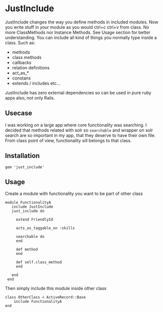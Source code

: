 JustInclude
=============

JustInclude changes the way you define methods in included modules. Now you write stuff in your module as you would ctrl+c ctrl+v from class. No more ClassMethods nor Instance Methods. See Usage section for better understanding.
You can include all kind of things you normally type inside a class. Such as:
- methods
- class methods
- callbacks
- relation definitions
- act_as_*
- constans
- extends / includes
etc...

JustInclude has zero external dependencies so can be used in pure ruby apps also, not only Rails.  


Usecase
-------
I was working on a large app where core functionality was searching.
I decided that methods related with solr so `searchable` and wrapper on solr search are so important in my app, that they deserve to have their own file.
From class point of view, functionality sill belongs to that class.


Installation
-------

	gem 'just_include'


Usage
-----
Create a module with functionality you want to be part of other class

	module FunctionalityA
	   include JustInclude
	   just_include do

	     extend FriendlyId

	     acts_as_taggable_on :skills

	     searchable do
	     end

	     def method
	     end

	     def self.class_method
	     end

	   end
	 end

Then simply include this module inside other class

	class OtherClass < ActiveRecord::Base 
		include FunctionalityA
	end
	

